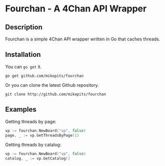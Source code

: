Fourchan - A 4Chan API Wrapper
==============================

Description
-----------

Fourchan is a simple 4Chan API wrapper written in Go that caches threads.

Installation
------------

You can `go get` it.

```
go get github.com/mikopits/fourchan
```

Or you can clone the latest Github repository.

```
git clone http://github.com/mikopits/fourchan
```

Examples
--------

Getting threads by page:

```go
vp := fourchan.NewBoard("vp", false)
page, _ := vp.GetThreadsByPage(1)
```

Getting threads by catalog:

```go
vp := fourchan.NewBoard("vp", false)
catalog, _ := vp.GetCatalog()
```
